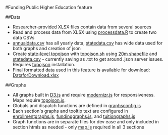 #Funding Public Higher Education feature

##Data
* Researcher-provided XLSX files contain data from several sources
* Read and process data from XLSX using [processdata.R](scripts/processdata.R) to create two data CSVs
 * [annualdata.csv](data/annualdata.csv) has all yearly data, [statedata.csv](data/statedata.csv) has wide data used for both graphs and creation of json
* Create [state-level topojson](data/states.txt) with [topojson.sh](scripts/topojson.sh) using [20m shapefile](https://www.census.gov/geo/maps-data/data/cbf/cbf_state.html) and [statedata.csv](data/statedata.csv)  - currently saving as .txt to get around .json server issues. Requires [topojson](https://github.com/mbostock/topojson/wiki/Installation) installation.
* Final formatted data used in this feature is available for download: [DataforDownload.xlsx](data/DataforDownload.xlsx)

##Graphs
* All graphs built in [D3.js](http://d3js.org/) and require [modernizr.js](https://modernizr.com/) for responsiveness. Maps require [topojson.js](http://cdnjs.com/libraries/topojson).
* Globals and dispatch functions are defined in [graphsconfig.js](js/graphsconfig.js)
* Each section's graphs and tooltip text are configured in [enrollmentgraphs.js](js/enrollmentgraphs.js), [fundinggraphs.js](js/fundinggraphs.js), and [tuitiongraphs.js](js/tuitiongraphs.js)
* Graph functions are in separate files for dev ease and only included in section htmls as needed - only [map.js](js/map.js) required in all 3 sections
